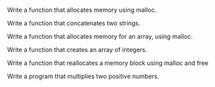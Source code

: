Write a function that allocates memory using malloc.

Write a function that concatenates two strings.

Write a function that allocates memory for an array, using malloc.

Write a function that creates an array of integers.

Write a function that reallocates a memory block using malloc and free

Write a program that multiplies two positive numbers.
